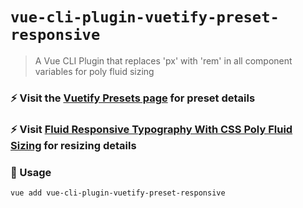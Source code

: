 # `vue-cli-plugin-vuetify-preset-responsive`

> A Vue CLI Plugin that replaces 'px' with 'rem' in all component variables for poly fluid sizing

### ⚡ Visit the [Vuetify Presets page](https://vuetifyjs.com/en/customization/presets) for preset details

### ⚡ Visit [Fluid Responsive Typography With CSS Poly Fluid Sizing](https://www.smashingmagazine.com/2017/05/fluid-responsive-typography-css-poly-fluid-sizing/) for resizing details 

### 🚀 Usage

```
vue add vue-cli-plugin-vuetify-preset-responsive
```
